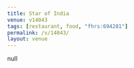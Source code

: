 ```yaml
---
title: Star of India
venue: v14043
tags: [restaurant, food, "fhrs:694281"]
permalink: /v/14043/
layout: venue
---
```

null